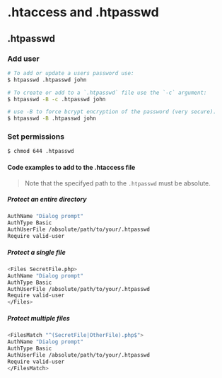 # .htaccess and .htpasswd

## .htpasswd

### Add user

```bash
# To add or update a users password use:
$ htpasswd .htpasswd john

# To create or add to a `.htpasswd` file use the `-c` argument:
$ htpasswd -B -c .htpasswd john

# use -B to force bcrypt encryption of the password (very secure).
$ htpasswd -B .htpasswd john
```

### Set permissions

```bash
$ chmod 644 .htpasswd
```

#### Code examples to add to the .htaccess file

> Note that the specifyed path to the `.htpasswd` must be absolute.

##### Protect an entire directory

```bash
AuthName "Dialog prompt"
AuthType Basic
AuthUserFile /absolute/path/to/your/.htpasswd
Require valid-user
```

##### Protect a single file

```bash
<Files SecretFile.php>
AuthName "Dialog prompt"
AuthType Basic
AuthUserFile /absolute/path/to/your/.htpasswd
Require valid-user
</Files>
```

##### Protect multiple files

```bash
<FilesMatch "^(SecretFile|OtherFile).php$">
AuthName "Dialog prompt"
AuthType Basic
AuthUserFile /absolute/path/to/your/.htpasswd
Require valid-user
</FilesMatch>
```
